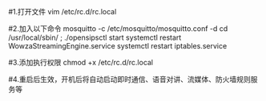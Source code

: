 
#1.打开文件
vim /etc/rc.d/rc.local

#2.加入以下命令
mosquitto -c /etc/mosquitto/mosquitto.conf -d
cd /usr/local/sbin/ ; ./opensipsctl start
systemctl restart WowzaStreamingEngine.service
systemctl restart  iptables.service


#3.添加执行权限
chmod +x /etc/rc.d/rc.local 


#4.重启后生效，开机后将自动启动即时通信、语音对讲、流媒体、防火墙规则服务等

